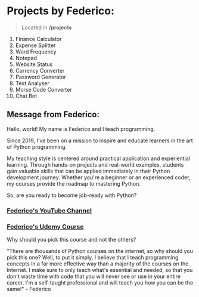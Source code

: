# Projects by Federico:

> Located in **/projects**

1. Finance Calculator
2. Expense Splitter
3. Word Frequency
4. Notepad
5. Website Status
6. Currency Converter
7. Password Generator
8. Text Analyser
9. Morse Code Converter
10. Chat Bot

## Message from Federico:

Hello, world! My name is Federico and I teach programming.

Since 2019, I've been on a mission to inspire and educate learners in the art of Python programming.

My teaching style is centered around practical application and experiential learning. Through hands-on projects and real-world examples, students gain valuable skills that can be applied immediately in their Python development journey. Whether you're a beginner or an experienced coder, my courses provide the roadmap to mastering Python.

So, are you ready to become job-ready with Python?

### [Federico's YouTube Channel](https://www.youtube.com/@Indently) 

### [Federico's Udemy Course](https://www.udemy.com/course/10-mini-projects/) 

Why should you pick this course and not the others?

"There are thousands of Python courses on the internet, so why should you pick this one? Well, to put it simply, I believe that I teach programming concepts in a far more effective way than a majority of the courses on the Internet. I make sure to only teach what's essential and needed, so that you don't waste time with code that you will never see or use in your entire career. I'm a self-taught professional and will teach you how you can be the same!" - Federico